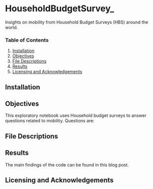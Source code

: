 # HouseholdBudgetSurvey_
Insights on mobility from Household Budget Surveys (HBS) around the world.

### Table of Contents

1. [Installation](#installation)
2. [Objectives](#objectives)
3. [File Descriptions](#files)
4. [Results](#results)
5. [Licensing and Acknowledgements](#results)

## Installation <a name="installation"></a>



## Objectives <a name="objectives"></a>
This exploratory notebook uses Household budget surveys to answer questions related to mobility.
Questions are:


## File Descriptions <a name="files"></a>

## Results <a name="results"></a>

The main findings of the code can be found in this blog post.

## Licensing and Acknowledgements <a name="results"></a>


